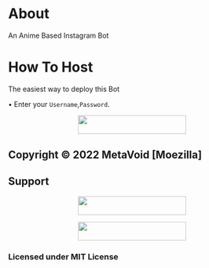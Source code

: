 # About
An Anime Based Instagram Bot

# How To Host
The easiest way to deploy this Bot

• Enter your ```Username```,```Password```.
<p align="center"><a href="https://heroku.com/deploy?template=https://github.dev/MetaVoidTeam/Insta-Anime-Bot"> <img src="https://img.shields.io/badge/Deploy%20To%20Heroku-black?style=for-the-badge&logo=heroku" width="220" height="38.45"/></a></p>
 
## Copyright © 2022 MetaVoid [Moezilla]


## Support

<p align="center"><a href="https://t.me/metavoidsupport"> <img src="https://img.shields.io/badge/Meta%20Void%20Support-pink?style=for-the-badge" width="220" height="38.45"/></a></p>

<p align="center"><a href="https://t.me/metavoid"> <img src="https://img.shields.io/badge/Meta%20Void%20Channel-blue?style=for-the-badge" width="220" height="38.45"/></a></p>

### Licensed under MIT License
